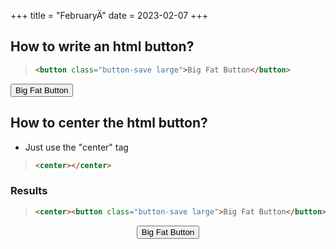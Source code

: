 +++
title = "FebruaryÄ"
date = 2023-02-07
+++

 ## How to write an html button?

> ```html
> <button class="button-save large">Big Fat Button</button>
> ```

<button class="button-save large">Big Fat Button</button>

 ## How to center the html button?
* Just use the "center" tag
> ```html
> <center></center>
> ```
### Results

> ```html
> <center><button class="button-save large">Big Fat Button</button></center>
> ```

<center><button class="button-save large">Big Fat Button</button></center>
